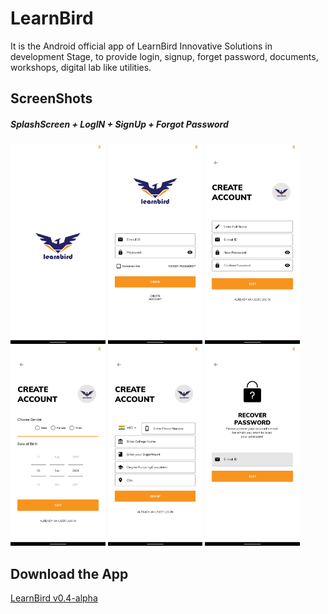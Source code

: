 # LearnBird
It is the Android official app of LearnBird Innovative Solutions in development Stage, to provide login, signup, forget password, documents, workshops, digital lab like utilities.
## ScreenShots
##### SplashScreen + LogIN + SignUp + Forgot Password
<img src=https://github.com/subho57/LearnBird/blob/master/Screenshots/SplashScreen.png height="320px">          <img src=https://github.com/subho57/LearnBird/blob/master/Screenshots/LogIn.png height="320px">         <img src=https://github.com/subho57/LearnBird/blob/master/Screenshots/SignUp1.png height="320px">         <img src=https://github.com/subho57/LearnBird/blob/master/Screenshots/SignUp2.png height="320px">         <img src=https://github.com/subho57/LearnBird/blob/master/Screenshots/SignUp3.png height="320px">         <img src=https://github.com/subho57/LearnBird/blob/master/Screenshots/ForgotPassword.png height="320px">

## Download the App
<a href=https://github.com/subho57/LearnBird/releases/download/v0.4/LearnBird.Login+Signup.apk>LearnBird v0.4-alpha</a>
